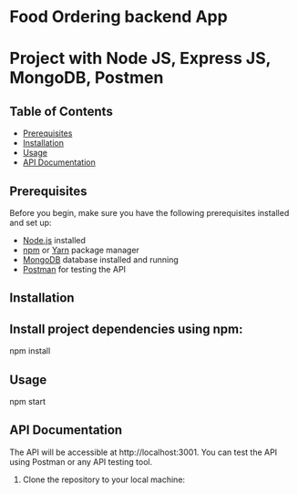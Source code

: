 # Food Ordering backend App

#  Project with  Node JS, Express JS, MongoDB, Postmen

## Table of Contents

- [Prerequisites](#prerequisites)
- [Installation](#installation)
- [Usage](#usage)
- [API Documentation](#api-documentation)



## Prerequisites

Before you begin, make sure you have the following prerequisites installed and set up:

- [Node.js](https://nodejs.org/) installed
- [npm](https://www.npmjs.com/) or [Yarn](https://yarnpkg.com/) package manager
- [MongoDB](https://www.mongodb.com/) database installed and running
- [Postman](https://www.postman.com/) for testing the API

## Installation

## Install project dependencies using npm:

npm install

## Usage
npm start

## API Documentation
The API will be accessible at http://localhost:3001. You can test the API using Postman or any API testing tool.



1. Clone the repository to your local machine:

   ```bash git clone https://github.com/Manojsinghkandari/food-ordering/tree/main/food-ordering














